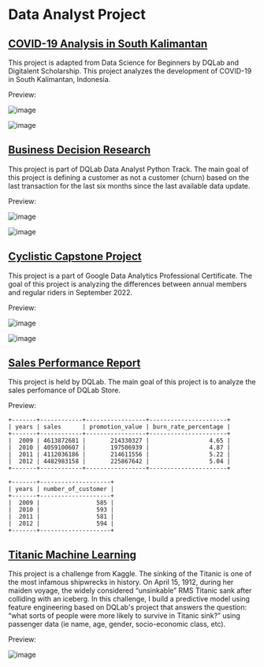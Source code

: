 # Data Analyst Project

## [COVID-19 Analysis in South Kalimantan](https://jihanfarah.github.io/COVID-19-Analysis-in-South-Kalimantan-using-R/pages.html)
This project is adapted from Data Science for Beginners by DQLab and Digitalent Scholarship. This project analyzes the development of COVID-19 in South Kalimantan, Indonesia.

Preview:

![image](https://user-images.githubusercontent.com/103634806/197677056-919c4e9a-41f1-48ce-bf80-5c70c6f72398.png)

![image](https://user-images.githubusercontent.com/103634806/197677077-1aadc1d1-5ca8-46c4-9779-7723cb95100f.png)

## [Business Decision Research](https://github.com/jihanfarah/Business-Decision-Research/blob/main/Business_Decision_Research.ipynb)
This project is part of DQLab Data Analyst Python Track. The main goal of this project is defining a customer as not a customer (churn) based on the last transaction for the last six months since the last available data update.

Preview:

![image](https://user-images.githubusercontent.com/103634806/197677259-0f6bc0c1-398e-4b72-8078-aee3e6e2dcd3.png)

![image](https://user-images.githubusercontent.com/103634806/197677274-7e46ebde-a7bb-45d2-8d05-4947536bdbe2.png)

## [Cyclistic Capstone Project](https://jihanfarah.github.io/Cyclistic-Capstone-Project/pages.html)
This project is a part of Google Data Analytics Professional Certificate. The goal of this project is analyzing the differences between annual members and regular riders in September 2022.

Preview:

![image](https://user-images.githubusercontent.com/103634806/197677475-81c4674b-fe86-4f29-8c25-debff9242874.png)

![image](https://user-images.githubusercontent.com/103634806/197677485-2751702a-45ef-467b-a50e-5ca5f21ee2ac.png)

## [Sales Performance Report](https://jihanfarah.github.io/Sales-Performance-Report/)
This project is held by DQLab. The main goal of this project is to analyze the sales perfomance of DQLab Store.

Preview:

```
+-------+------------+-----------------+----------------------+
| years | sales      | promotion_value | burn_rate_percentage |
+-------+------------+-----------------+----------------------+
|  2009 | 4613872681 |       214330327 |                 4.65 |
|  2010 | 4059100607 |       197506939 |                 4.87 |
|  2011 | 4112036186 |       214611556 |                 5.22 |
|  2012 | 4482983158 |       225867642 |                 5.04 |
+-------+------------+-----------------+----------------------+

+-------+--------------------+
| years | number_of_customer |
+-------+--------------------+
|  2009 |                585 |
|  2010 |                593 |
|  2011 |                581 |
|  2012 |                594 |
+-------+--------------------+
```

## [Titanic Machine Learning](https://github.com/jihanfarah/Titanic-Machine-Learning/blob/main/Titanic.ipynb)

This project is a challenge from Kaggle. The sinking of the Titanic is one of the most infamous shipwrecks in history. On April 15, 1912, during her maiden voyage, the widely considered “unsinkable” RMS Titanic sank after colliding with an iceberg. In this challenge, I build a predictive model using feature engineering based on DQLab's project that answers the question: “what sorts of people were more likely to survive in Titanic sink?” using passenger data (ie name, age, gender, socio-economic class, etc).

Preview:

![image](https://user-images.githubusercontent.com/103634806/199696597-dc9b66d3-ff4a-4f8e-8757-e266815f884e.png)
